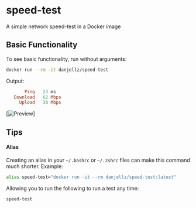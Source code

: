 # speed-test
A simple network speed-test in a Docker image

## Basic Functionality

To see basic functionality, run without arguments:

``` bash
docker run --rm -it danjellz/speed-test
```

Output:

``` ruby
       Ping   23 ms
   Download   62 Mbps
     Upload   38 Mbps
```

[![Preview](http://i68.tinypic.com/14o7fnm.png)]

## Tips

#### Alias
Creating an alias in your `~/.bashrc` or `~/.zshrc` files can make this command much shorter. Example:

``` bash
alias speed-test="docker run -it --rm danjellz/speed-test:latest"
```

Allowing you to run the following to run a test any time:

``` bash
speed-test
```